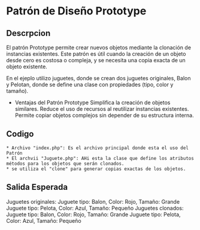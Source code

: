 # Patrón de Diseño Prototype

## Descrpcion

El patrón Prototype permite crear nuevos objetos mediante la clonación de instancias existentes. Este patrón es útil cuando la creación de un objeto desde cero es costosa o compleja, y se necesita una copia exacta de un objeto existente.

En el ejeplo utilizo juguetes, donde se crean dos juguetes originales, Balon y Pelotan, donde se define  una clase con propiedades (tipo, color y tamaño).


* Ventajas del Patrón Prototype
    Simplifica la creación de objetos similares.
    Reduce el uso de recursos al reutilizar instancias existentes.
    Permite copiar objetos complejos sin depender de su estructura interna.

## Codigo

    * Archivo "index.php": Es el archivo principal donde esta el uso del Patrón 
    * El archvii "Juguete.php": AHi esta la clase que define los atributos métodos para los objetos que serán clonados.
    * se utiliza el "clone" para generar copias exactas de los objetos.

## Salida Esperada


Juguetes originales:
Juguete tipo: Balon, Color: Rojo, Tamaño: Grande
Juguete tipo: Pelota, Color: Azul, Tamaño: Pequeño
Juguetes clonados:
Juguete tipo: Balon, Color: Rojo, Tamaño: Grande
Juguete tipo: Pelota, Color: Azul, Tamaño: Pequeño